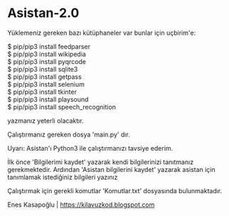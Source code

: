 # Asistan-2.0

Yüklemeniz gereken bazı kütüphaneler var bunlar için uçbirim'e:

  $ pip/pip3 install feedparser
  <br>$ pip/pip3 install wikipedia
  <br>$ pip/pip3 install pyqrcode
  <br>$ pip/pip3 install sqlite3
  <br>$ pip/pip3 install getpass
  <br>$ pip/pip3 install selenium
  <br>$ pip/pip3 install tkinter
  <br>$ pip/pip3 install playsound
  <br>$ pip/pip3 install speech_recognition
  
yazmanız yeterli olacaktır.

Çalıştırmanız gereken dosya 'main.py' dır.

Uyarı: Asistan'ı Python3 ile çalıştırmanızı tavsiye ederim.

İlk önce 'Bilgilerimi kaydet' yazarak kendi bilgilerinizi tanıtmanız gerekmektedir.
Ardından 'Asistan bilgilerini kaydet' yazarak asistan için tanımlamak istediğiniz bilgileri yazınız

Çalıştırmak için gerekli komutlar 'Komutlar.txt' dosyasında bulunmaktadır.

Enes Kasapoğlu | https://kilavuzkod.blogspot.com
